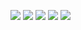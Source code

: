 ![](./preview/img1.PNG)
![](./preview/img2.PNG)
![](./preview/img3.PNG)
![](./preview/img4.PNG)
![](./preview/img5.PNG)
